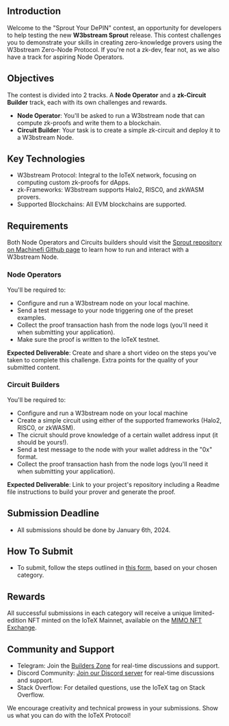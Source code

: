 ## Introduction
Welcome to the "Sprout Your DePIN" contest, an opportunity for developers to help testing the new **W3bstream Sprout** release. This contest challenges you to demonstrate your skills in creating zero-knowledge provers using the W3bstream Zero-Node Protocol. If you're not a zk-dev, fear not, as we also have a track for aspiring Node Operators. 

## Objectives
The contest is divided into 2 tracks. A **Node Operator** and a **zk-Circuit Builder** track, each with its own challenges and rewards. 
- **Node Operator**: You'll be asked to run a W3bstream node that can compute zk-proofs and write them to a blockchain. 
- **Circuit Builder**: Your task is to create a simple zk-circuit and deploy it to a W3bstream Node. 

## Key Technologies
- W3bstream Protocol: Integral to the IoTeX network, focusing on computing custom zk-proofs for dApps.
- zk-Frameworks: W3bstream supports Halo2, RISC0, and zkWASM provers.
- Supported Blockchains: All EVM blockchains are supported.

## Requirements
Both Node Operators and Circuits builders should visit the [Sprout repository on Machinefi Github page](https://github.com/machinefi/sprout) to learn how to run and interact with a W3bstream Node.

### Node Operators
You'll be required to: 
- Configure and run a W3bstream node on your local machine.
- Send a test message to your node triggering one of the preset examples.
- Collect the proof transaction hash from the node logs (you'll need it when submitting your application).
- Make sure the proof is written to the IoTeX testnet.

**Expected Deliverable**: Create and share a short video on the steps you've taken to complete this challenge. Extra points for the quality of your submitted content.

### Circuit Builders 
You'll be required to: 
- Configure and run a W3bstream node on your local machine
- Create a simple circuit using either of the supported frameworks (Halo2, RISC0, or zkWASM).
- The cicruit should prove knowledge of a certain wallet address input (it should be yours!).
- Send a test message to the node with your wallet address in the "0x" format. 
- Collect the proof transaction hash from the node logs (you'll need it when submitting your application).

**Expected Deliverable**: Link to your project's repository including a Readme file instructions to build your prover and generate the proof. 

## Submission Deadline
- All submissions should be done by January 6th, 2024. 

## How To Submit
- To submit, follow the steps outlined in [this form](https://iotx.typeform.com/sprout), based on your chosen category. 

## Rewards
All successful submissions in each category will receive a unique limited-edition NFT minted on the IoTeX Mainnet, available on the [MIMO NFT Exchange](https://nft.mimo.exchange/).

## Community and Support
- Telegram: Join the [Builders Zone](https://t.me/IoTeXGroup/820930) for real-time discussions and support.
- Discord Community: [Join our Discord server](https://discord.gg/AajbtmpQ) for real-time discussions and support.
- Stack Overflow: For detailed questions, use the IoTeX tag on Stack Overflow.

We encourage creativity and technical prowess in your submissions. Show us what you can do with the IoTeX Protocol!
